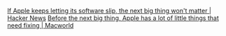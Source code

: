 
[If Apple keeps letting its software slip, the next big thing won't matter | Hacker News](https://news.ycombinator.com/item?id=29229881)
[Before the next big thing, Apple has a lot of little things that need fixing | Macworld](https://www.macworld.com/article/551393/apple-software-directions-regions-memories-bugs.html)
